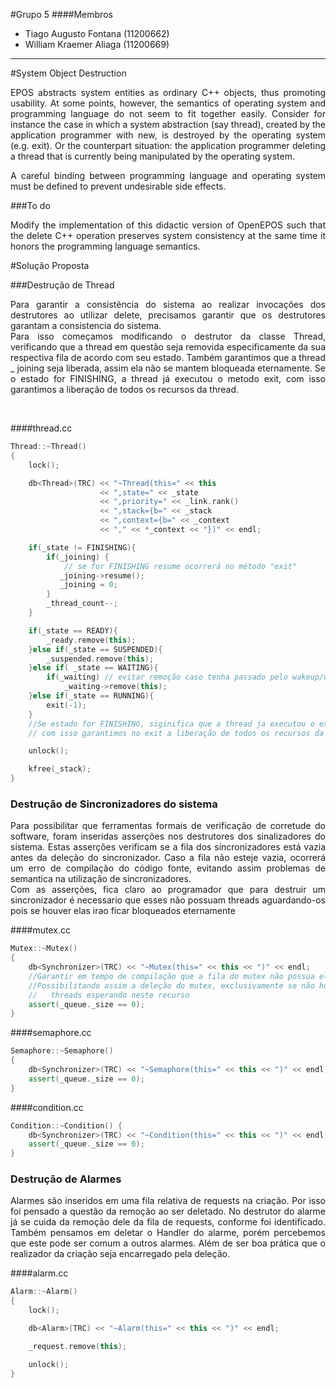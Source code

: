 #Grupo 5
####Membros
* Tiago Augusto Fontana (11200662) <br>
* William Kraemer Aliaga (11200669)

-------------------------------------------
#System Object Destruction
<p style='text-align: justify;'>
EPOS abstracts system entities as ordinary C++ objects, thus promoting usability. At some points, however, the semantics of operating system and programming language do not seem to fit together easily. Consider for instance the case in which a system abstraction (say thread), created by the application programmer with new, is destroyed by the operating system (e.g. exit). Or the counterpart situation: the application programmer deleting a thread that is currently being manipulated by the operating system.
</p>

<p style='text-align: justify;'>
A careful binding between programming language and operating system must be defined to prevent undesirable side effects.
</p>

###To do

<p style='text-align: justify;'>
Modify the implementation of this didactic version of OpenEPOS such that the delete C++ operation preserves system consistency at the same time it honors the programming language semantics.
</p>

#Solução Proposta

###Destrução de Thread
<p style='text-align: justify;'>
Para garantir a consistẽncia do sistema ao realizar invocações dos destrutores ao utilizar delete, precisamos garantir que os destrutores garantam a consistencia do sistema.
<br>
Para isso começamos modificando o destrutor da classe Thread, verificando que a thread em questão seja
 removida especificamente da sua respectiva fila de acordo com seu estado. Também garantimos que a thread
 _ joining seja liberada, assim ela não se mantem bloqueada eternamente. Se o estado for FINISHING, a thread
 já executou o metodo exit, com isso garantimos a liberação de todos os recursos da thread.
</p>
<br>


####thread.cc

```c++
Thread::~Thread()
{
    lock();

    db<Thread>(TRC) << "~Thread(this=" << this
                    << ",state=" << _state
                    << ",priority=" << _link.rank()
                    << ",stack={b=" << _stack
                    << ",context={b=" << _context
                    << "," << *_context << "})" << endl;

    if(_state != FINISHING){
    	if(_joining) {
    		// se for FINISHING resume ocorrerá no método "exit"
    	   _joining->resume();
    	   _joining = 0;
    	}
    	_thread_count--;
    }

    if(_state == READY){
    	_ready.remove(this);
    }else if(_state == SUSPENDED){
    	_suspended.remove(this);
    }else if( _state == WAITING){
    	if(_waiting) // evitar remoção caso tenha passado pelo wakeup/wakeup_all
    		_waiting->remove(this);
    }else if(_state == RUNNING){
    	exit(-1);
    }
    //Se estado for FINISHING, siginifica que a thread ja executou o exit
    // com isso garantimos no exit a liberação de todos os recursos da thread.

    unlock();

    kfree(_stack);
}
```
### Destrução de Sincronizadores do sistema
<p style='text-align: justify;'>
Para possibilitar que ferramentas formais de verificação de corretude do software,
foram inseridas asserções nos destrutores dos sinalizadores do sistema. Estas asserções
verificam se a fila dos sincronizadores está vazia antes da deleção do sincronizador.
Caso a fila não esteje vazia, ocorrerá um erro de compilação do código fonte,
evitando assim problemas de semantica na utilização de sincronizadores. <br>
Com as asserções, fica claro ao programador que para destruir um sincronizador é
necessario que esses não possuam threads aguardando-os pois se houver elas irao ficar
bloqueados eternamente
</p>

####mutex.cc

```c++
Mutex::~Mutex()
{
    db<Synchronizer>(TRC) << "~Mutex(this=" << this << ")" << endl;
    //Garantir em tempo de compilação que a fila do mutex não possua elementos.
    //Possibilitando assim a deleção do mutex, exclusivamente se não houver
    //   threads esperando neste recurso
    assert(_queue._size == 0);
}
```

####semaphore.cc

```c++
Semaphore::~Semaphore()
{
    db<Synchronizer>(TRC) << "~Semaphore(this=" << this << ")" << endl;
    assert(_queue._size == 0);
}
```

####condition.cc

```c++
Condition::~Condition() {
    db<Synchronizer>(TRC) << "~Condition(this=" << this << ")" << endl;
    assert(_queue._size == 0);
}
```
### Destrução de Alarmes
<p style='text-align: justify;'>
Alarmes são inseridos em uma fila relativa de requests na criação. Por isso foi pensado a questão da remoção ao ser deletado.
No destrutor do alarme já se cuida da remoção dele da fila de requests, conforme foi identificado.
Também pensamos em deletar o Handler do alarme, porém percebemos que este pode ser
comum a outros alarmes. Além de ser boa prática que o realizador da criação seja encarregado pela deleção.
</p>

####alarm.cc

```c++
Alarm::~Alarm()
{
    lock();

    db<Alarm>(TRC) << "~Alarm(this=" << this << ")" << endl;

    _request.remove(this);

    unlock();
}
```
